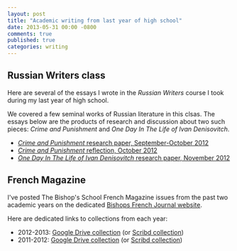 ```yaml
---
layout: post
title: "Academic writing from last year of high school"
date: 2013-05-31 00:00 -0800
comments: true
published: true
categories: writing
---
```


## Russian Writers class

Here are several of the essays I wrote in the _Russian Writers_ course I took during my last year of high school.

We covered a few seminal works of Russian literature in this clsas. The essays below are the products of research and discussion about two such pieces: _Crime and Punishment_ and _One Day In The Life of Ivan Denisovitch_.

 * [_Crime and Punishment_ research paper, September-October 2012](https://dl.dropboxusercontent.com/u/88008064/Writing/Crime%20and%20Punishment%20Paper_1.4.pdf)
 * [_Crime and Punishment_ reflection, October 2012](https://dl.dropboxusercontent.com/u/88008064/Writing/Crime%20and%20Punishment%20Reflection%20Paper_1.pdf)
 * [_One Day In The Life of Ivan Denisovitch_ research paper, November 2012](https://dl.dropboxusercontent.com/u/88008064/Writing/One%20Day%20In%20The%20Life%20of%20Ivan%20Denisovitch_2.pdf)

## French Magazine

I've posted The Bishop's School French Magazine issues from the past two academic years on the dedicated [Bishops French Journal website](http://frenchjournal.bishopsstudent.org).

Here are dedicated links to collections from each year:

* 2012-2013: [Google Drive collection](http://bit.ly/14GMnVw) (or [Scribd collection](http://www.scribd.com/collections/4050117/2012-2013))
* 2011-2012: [Google Drive collection](http://bit.ly/11KILQf) (or [Scribd collection](http://www.scribd.com/collections/3667958/2011-2012))
